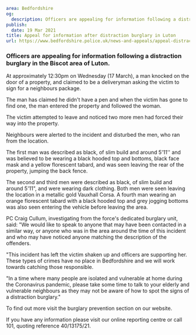 ```yaml
area: Bedfordshire
og:
  description: Officers are appealing for information following a distraction burglary in the Biscot area of Luton.
publish:
  date: 19 Mar 2021
title: Appeal for information after distraction burglary in Luton
url: https://www.bedfordshire.police.uk/news-and-appeals/appeal-distraction-burglary
```

### Officers are appealing for information following a distraction burglary in the Biscot area of Luton.

At approximately 12:30pm on Wednesday (17 March), a man knocked on the door of a property, and claimed to be a deliveryman asking the victim to sign for a neighbours package.

The man has claimed he didn't have a pen and when the victim has gone to find one, the man entered the property and followed the woman.

The victim attempted to leave and noticed two more men had forced their way into the property.

Neighbours were alerted to the incident and disturbed the men, who ran from the location.

The first man was described as black, of slim build and around 5'11'' and was believed to be wearing a black hooded top and bottoms, black face mask and a yellow florescent tabard, and was seen leaving the rear of the property, jumping the back fence.

The second and third men were described as black, of slim build and around 5'11", and were wearing dark clothing. Both men were seen leaving the location in a metallic gold Vauxhall Corsa. A fourth man wearing an orange florescent tabard with a black hooded top and grey jogging bottoms was also seen entering the vehicle before leaving the area.

PC Craig Cullum, investigating from the force's dedicated burglary unit, said: "We would like to speak to anyone that may have been contacted in a similar way, or anyone who was in the area around the time of this incident and who may have noticed anyone matching the description of the offenders.

"This incident has left the victim shaken up and officers are supporting her. These types of crimes have no place in Bedfordshire and we will work towards catching those responsible.

"In a time where many people are isolated and vulnerable at home during the Coronavirus pandemic, please take some time to talk to your elderly and vulnerable neighbours as they may not be aware of how to spot the signs of a distraction burglary."

To find out more visit the burglary prevention section on our website.

If you have any information please visit our online reporting centre or call 101, quoting reference 40/13175/21.
